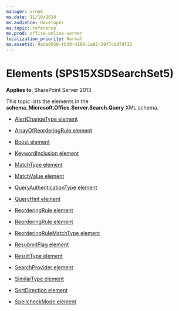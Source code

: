 ```yaml
---
manager: arnek
ms.date: 11/16/2014
ms.audience: Developer
ms.topic: reference
ms.prod: office-online-server
localization_priority: Normal
ms.assetid: 9ada0028-fb30-4109-1a81-19f7cbd7df32
---
```


# Elements (SPS15XSDSearchSet5)

**Applies to**: SharePoint Server 2013

This topic lists the elements in the **schema\_Microsoft.Office.Server.Search.Query** XML schema.

- [AlertChangeType element](alertchangetype-element-sps15xsdsearchset5.md)

- [ArrayOfReorderingRule element](arrayofreorderingrule-element-sps15xsdsearchset5.md)

- [Boost element](boost-element-reorderingrule-complextypesps15xsdsearchset5.md)

- [KeywordInclusion element](keywordinclusion-element-sps15xsdsearchset5.md)

- [MatchType element](matchtype-element-reorderingrule-complextypesps15xsdsearchset5.md)

- [MatchValue element](matchvalue-element-reorderingrule-complextypesps15xsdsearchset5.md)

- [QueryAuthenticationType element](queryauthenticationtype-element-sps15xsdsearchset5.md)

- [QueryHint element](queryhint-element-sps15xsdsearchset5.md)

- [ReorderingRule element](reorderingrule-element-arrayofreorderingrule-complextypesps15xsdsearchset5.md)

- [ReorderingRule element](reorderingrule-element-sps15xsdsearchset5.md)

- [ReorderingRuleMatchType element](reorderingrulematchtype-element-sps15xsdsearchset5.md)

- [ResubmitFlag element](resubmitflag-element-sps15xsdsearchset5.md)

- [ResultType element](resulttype-element-sps15xsdsearchset5.md)

- [SearchProvider element](searchprovider-element-sps15xsdsearchset5.md)

- [SimilarType element](similartype-element-sps15xsdsearchset5.md)

- [SortDirection element](sortdirection-element-sps15xsdsearchset5.md)

- [SpellcheckMode element](spellcheckmode-element-sps15xsdsearchset5.md)








